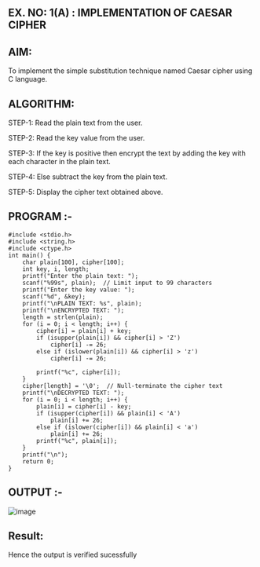 ## EX. NO: 1(A) : IMPLEMENTATION OF CAESAR CIPHER

## AIM:

To implement the simple substitution technique named Caesar cipher using C language.

## ALGORITHM:

STEP-1: Read the plain text from the user.

STEP-2: Read the key value from the user.

STEP-3: If the key is positive then encrypt the text by adding the key with each character in the plain text.

STEP-4: Else subtract the key from the plain text.

STEP-5: Display the cipher text obtained above.


## PROGRAM :-
```
#include <stdio.h>
#include <string.h>
#include <ctype.h>
int main() {
    char plain[100], cipher[100];
    int key, i, length;
    printf("Enter the plain text: ");
    scanf("%99s", plain);  // Limit input to 99 characters
    printf("Enter the key value: ");
    scanf("%d", &key);
    printf("\nPLAIN TEXT: %s", plain);
    printf("\nENCRYPTED TEXT: ");
    length = strlen(plain);
    for (i = 0; i < length; i++) {
        cipher[i] = plain[i] + key;
        if (isupper(plain[i]) && cipher[i] > 'Z')
            cipher[i] -= 26;
        else if (islower(plain[i]) && cipher[i] > 'z')
            cipher[i] -= 26;
        
        printf("%c", cipher[i]);
    }
    cipher[length] = '\0';  // Null-terminate the cipher text
    printf("\nDECRYPTED TEXT: ");
    for (i = 0; i < length; i++) {
        plain[i] = cipher[i] - key;
        if (isupper(cipher[i]) && plain[i] < 'A')
            plain[i] += 26;
        else if (islower(cipher[i]) && plain[i] < 'a')
            plain[i] += 26;
        printf("%c", plain[i]);
    }
    printf("\n");
    return 0;
}
```

## OUTPUT :-
![image](https://github.com/user-attachments/assets/975b7a12-496c-4453-ad2c-cc4d22f16ac5)

## Result:
Hence the output is verified sucessfully
